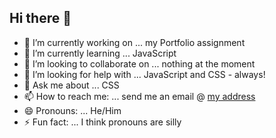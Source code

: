 ## Hi there 👋




- 🔭 I’m currently working on ... my Portfolio assignment
- 🌱 I’m currently learning ... JavaScript
- 👯 I’m looking to collaborate on ... nothing at the moment
- 🤔 I’m looking for help with ... JavaScript and CSS - always!
- 💬 Ask me about ... CSS
- 📫 How to reach me: ... send me an email @ <a href="mailto:stianrostad@gmail.com"> my address </a> 
- 😄 Pronouns: ... He/Him
- ⚡ Fun fact: ... I think pronouns are silly

